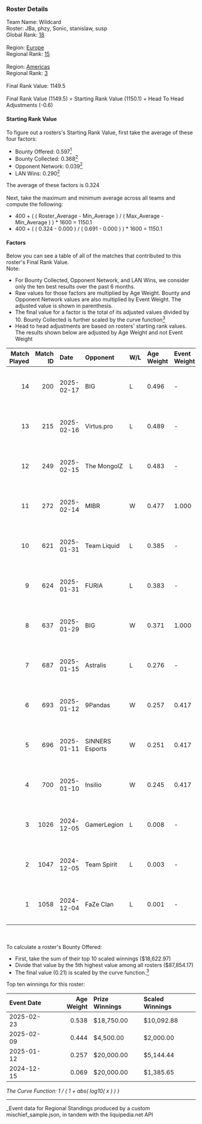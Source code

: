 ### Roster Details<br />
Team Name: Wildcard<br />
Roster: JBa, phzy, Sonic, stanislaw, susp<br />
Global Rank: [18](../../standings_global_2025_06_02.md)<br />
<br />
Region: [Europe]( ../../standings_europe_2025_06_02.md)<br />
Regional Rank: [15]( ../../standings_europe_2025_06_02.md)<br />
<br />
Region: [Americas]( ../../standings_americas_2025_06_02.md)<br />
Regional Rank: [3]( ../../standings_americas_2025_06_02.md)<br />
<br />
Final Rank Value:  1149.5<br />
<br />
Final Rank Value (1149.5) = Starting Rank Value (1150.1) + Head To Head Adjustments (-0.6)<br />

#### Starting Rank Value<br />
To figure out a rosters's Starting Rank Value, first take the average of these four factors:<br />
- Bounty Offered: 0.597[<sup>1</sup>](#table2)
- Bounty Collected: 0.368[<sup>2</sup>](#table1)
- Opponent Network: 0.039[<sup>2</sup>](#table1)
- LAN Wins: 0.290[<sup>2</sup>](#table1)

The average of these factors is 0.324<br />
<br />
Next, take the maximum and minimum average across all teams and compute the following:<br />
- 400 + ( ( Roster_Average - Min_Average ) / ( Max_Average - Min_Average ) ) * 1600 = 1150.1
- 400 + ( ( 0.324 - 0.000 ) / ( 0.691 - 0.000 ) ) * 1600 = 1150.1


#### Factors<br />
Below you can see a table of all of the matches that contributed to this roster's Final Rank Value.<br />
Note:<br />

- For Bounty Collected, Opponent Network, and LAN Wins, we consider only the ten best results over the past 6 months.
- Raw values for those factors are multiplied by Age Weight. Bounty and Opponent Network values are also multiplied by Event Weight. The adjusted value is shown in parenthesis.
- The final value for a factor is the total of its adjusted values divided by 10. Bounty Collected is further scaled by the curve function[<sup>3</sup>](#curveFunction)
- Head to head adjustments are based on rosters' starting rank values. The results shown below are adjusted by Age Weight and not Event Weight
<span id="table1"></span><br />


| Match Played | Match ID | Date       | Opponent        | W/L | Age Weight | Event Weight | Bounty Collected | Opponent Network | LAN Wins  | H2H Adj. | Roster                            |
| -: | -: | :- | :- | :- | :- | :- | :- | :- | :- | -: | :- |
|           14 |      200 | 2025-02-17 | BIG             | L   | 0.496      | -            | -                | -                | -         |    -4.34 | JBa, phzy, Sonic, stanislaw, susp |
|           13 |      215 | 2025-02-16 | Virtus.pro      | L   | 0.489      | -            | -                | -                | -         |    -0.97 | JBa, phzy, Sonic, stanislaw, susp |
|           12 |      249 | 2025-02-15 | The MongolZ     | L   | 0.483      | -            | -                | -                | -         |    -0.39 | JBa, phzy, Sonic, stanislaw, susp |
|           11 |      272 | 2025-02-14 | MIBR            | W   | 0.477      | 1.000        | 0.153 (0.073)    | 0.317 (0.151)    | 1 (0.477) |     7.54 | JBa, phzy, Sonic, stanislaw, susp |
|           10 |      621 | 2025-01-31 | Team Liquid     | L   | 0.385      | -            | -                | -                | -         |    -5.16 | JBa, phzy, Sonic, stanislaw, susp |
|            9 |      624 | 2025-01-31 | FURIA           | L   | 0.383      | -            | -                | -                | -         |    -8.21 | JBa, phzy, Sonic, stanislaw, susp |
|            8 |      637 | 2025-01-29 | BIG             | W   | 0.371      | 1.000        | 0.295 (0.109)    | 0.449 (0.166)    | 1 (0.371) |     9.00 | JBa, phzy, Sonic, stanislaw, susp |
|            7 |      687 | 2025-01-15 | Astralis        | L   | 0.276      | -            | -                | -                | -         |    -0.09 | JBa, phzy, Sonic, stanislaw, susp |
|            6 |      693 | 2025-01-12 | 9Pandas         | W   | 0.257      | 0.417        | 0.060 (0.006)    | 0.280 (0.030)    | 0 (0.000) |     1.11 | JBa, phzy, Sonic, stanislaw, susp |
|            5 |      696 | 2025-01-11 | SINNERS Esports | W   | 0.251      | 0.417        | 0.015 (0.002)    | 0.278 (0.029)    | 0 (0.000) |     0.79 | JBa, phzy, Sonic, stanislaw, susp |
|            4 |      700 | 2025-01-10 | Insilio         | W   | 0.245      | 0.417        | 0.000 (0.000)    | 0.173 (0.018)    | 0 (0.000) |     0.22 | JBa, phzy, Sonic, stanislaw, susp |
|            3 |     1026 | 2024-12-05 | GamerLegion     | L   | 0.008      | -            | -                | -                | -         |    -0.06 | JBa, phzy, Sonic, stanislaw, susp |
|            2 |     1047 | 2024-12-05 | Team Spirit     | L   | 0.003      | -            | -                | -                | -         |    -0.00 | JBa, phzy, Sonic, stanislaw, susp |
|            1 |     1058 | 2024-12-04 | FaZe Clan       | L   | 0.001      | -            | -                | -                | -         |    -0.00 | JBa, phzy, Sonic, stanislaw, susp |

<br />
<span id="table2"></span><br />
To calculate a roster's Bounty Offered:<br />

- First, take the sum of their top 10 scaled winnings ($18,622.97)
- Divide that value by the 5th highest value among all rosters ($87,854.17)
- The final value (0.21) is scaled by the curve function.[<sup>3</sup>](#curveFunction)

Top ten winnings for this roster:<br />

| Event Date | Age Weight | Prize Winnings | Scaled Winnings |
| :- | -: | :- | :- |
| 2025-02-23 |      0.538 | $18,750.00     | $10,092.88      |
| 2025-02-09 |      0.444 | $4,500.00      | $2,000.00       |
| 2025-01-12 |      0.257 | $20,000.00     | $5,144.44       |
| 2024-12-15 |      0.069 | $20,000.00     | $1,385.65       |


<span id="curveFunction"></span>_The Curve Function: 1 / ( 1 + abs( log10( x ) ) )_<br />

---
_Event data for Regional Standings produced by a custom mischief_sample.json, in tandem with the liquipedia.net API<br />

